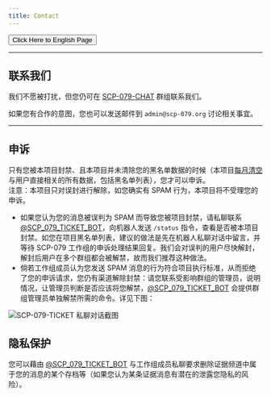 ```yaml
---
title: Contact
---
```


<link rel="stylesheet" href="/css/chinese.css">
<button onmouseover="PlaySound('totop1')" onmouseout="StopSound('totop1')" onclick="window.location.href = '/contact/';" class="en">Click Here to English Page</button>

---

## 联系我们

我们不愿被打扰，但您仍可在 [SCP-079-CHAT](https://t.me/SCP_079_CHAT) 群组联系我们。

如果您有合作的意图，您也可以发送邮件到 `admin@scp-079.org` 讨论相关事宜。

---

## 申诉

只有您被本项目封禁、且本项目并未清除您的黑名单数据的时候（本项目[每月清空](/principles-zh/#数据最少原则)与用户直接相关的所有数据，包括黑名单列表），您才可以申诉。
<br>注意：本项目只对误封进行解除，如您确实有 SPAM 行为，本项目将不受理您的申诉。

- 如果您认为您的消息被误判为 SPAM 而导致您被项目封禁，请私聊联系 [\@SCP_079_TICKET_BOT](https://t.me/SCP_079_TICKET_BOT)，向机器人发送 `/status` 指令，查看是否被本项目封禁。如您在项目黑名单列表，建议的做法是先在机器人私聊对话中留言，并等待 SCP-079 工作组的申诉处理结果回复。我们会对误判的用户尽快解封，解封后用户在多个群组都会被解禁，故而我们推荐这种做法。
- 倘若工作组成员认为您发送 SPAM 消息的行为符合项目执行标准，从而拒绝了您的申诉请求，您仍有渠道解除封禁：请您联系受影响群组的管理员，说明情况，让管理员判断是否应该将您解禁，[\@SCP_079_TICKET_BOT](https://t.me/SCP_079_TICKET_BOT) 会提供群组管理员单独解禁所需的命令。详见下图：

![SCP-079-TICKET 私聊对话截图](/images/ticket-appeal.png)

## 隐私保护

您可以藉由 [\@SCP_079_TICKET_BOT](https://t.me/SCP_079_TICKET_BOT) 与工作组成员私聊要求删除证据频道中属于您的消息的某个存档等（如果您认为某条证据消息有潜在的泄露您隐私的风险）。

<audio src="/audio/page/contact.ogg" autoplay></audio>

